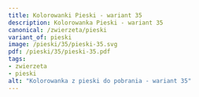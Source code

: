 ```yaml
---
title: Kolorowanki Pieski - wariant 35
description: Kolorowanka Pieski - wariant 35
canonical: /zwierzeta/pieski
variant_of: pieski
image: /pieski/35/pieski-35.svg
pdf: /pieski/35/pieski-35.pdf
tags:
- zwierzeta
- pieski
alt: "Kolorowanka z pieski do pobrania - wariant 35"
---
```

